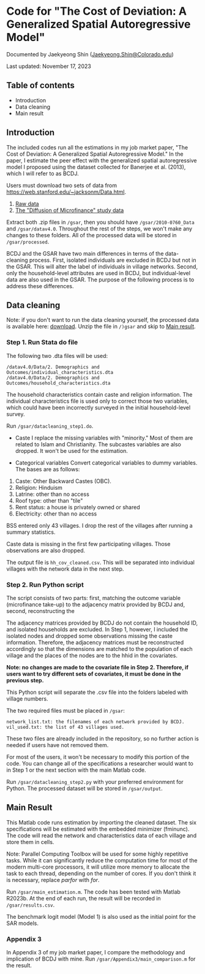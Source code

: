 # Code for "The Cost of Deviation: A Generalized Spatial Autoregressive Model"

Documented by Jaekyeong Shin (<Jaekyeong.Shin@Colorado.edu>)

Last updated: November 17, 2023

## Table of contents

- Introduction
- Data cleaning
- Main result

## Introduction

The included codes run all the estimations in my job market paper, "The Cost of Deviation: A Generalized Spatial Autoregressive Model." In the paper, I estimate the peer effect with the generalized spatial autoregressive model I proposed using the dataset collected for Banerjee et al. (2013), which I will refer to as BCDJ.

Users must download two sets of data from <https://web.stanford.edu/~jacksonm/Data.html>.

1. [Raw data](https://www.stanford.edu/~jacksonm/IndianVillagesDataFiles.zip)
1. [The "Diffusion of Microfinance" study data](https://dataverse.harvard.edu/dataset.xhtml?persistentId=hdl:1902.1/21538)

Extract both .zip files in ```/gsar```, then you should have ```/gsar/2010-0760_Data``` and ```/gsar/datav4.0```. Throughout the rest of the steps, we won't make any changes to these folders. All of the processed data will be stored in ```/gsar/processed```.

BCDJ and the GSAR have two main differences in terms of the data-cleaning process. First, isolated individuals are excluded in BCDJ but not in the GSAR. This will alter the label of individuals in village networks. Second, only the household-level attributes are used in BCDJ, but individual-level data are also used in the GSAR. The purpose of the following process is to address these differences.

## Data cleaning

Note: if you don't want to run the data cleaning yourself, the processed data is available here: [download](https://www.dropbox.com/scl/fi/vwdhukftqfk5kbwdml4xy/processed.zip?rlkey=0shrjdiapzccyvj43myyn093r&dl=0). Unzip the file in ```/)gsar``` and skip to [Main result](#main-result).

### Step 1. Run Stata do file

The following two .dta files will be used:

```
/datav4.0/Data/2. Demographics and Outcomes/individual_characteristics.dta
/datav4.0/Data/2. Demographics and Outcomes/household_characteristics.dta
```

The household characteristics contain caste and religion information. The individual characteristics file is used only to correct those two variables, which could have been incorrectly surveyed in the initial household-level survey.

Run ```/gsar/datacleaning_step1.do```.

- Caste
I replace the missing variables with "minority." Most of them are related to Islam and Christianity. The subcastes variables are also dropped. It won't be used for the estimation.

- Categorical variables
Convert categorical variables to dummy variables. The bases are as follows:

1. Caste: Other Backward Castes (OBC).
1. Religion: Hinduism
1. Latrine: other than no access
1. Roof type: other than "tile"
1. Rent status: a house is privately owned or shared
1. Electricity: other than no access

BSS entered only 43 villages. I drop the rest of the villages after running a summary statistics.

Caste data is missing in the first few participating villages. Those observations are also dropped.

The output file is ```hh_cov_cleaned.csv```. This will be separated into individual villages with the network data in the next step.

### Step 2. Run Python script

The script consists of two parts: first, matching the outcome variable (microfinance take-up) to the adjacency matrix provided by BCDJ and, second, reconstructing the

The adjacency matrices provided by BCDJ do not contain the household ID, and isolated households are excluded. In Step 1, however, I included the isolated nodes and dropped some observations missing the caste information. Therefore, the adjacency matrices must be reconstructed accordingly so that the dimensions are matched to the population of each village and the places of the nodes are to the hhid in the covariates.

**Note: no changes are made to the covariate file in Step 2. Therefore, if users want to try different sets of covariates, it must be done in the previous step.**

This Python script will separate the .csv file into the folders labeled with village numbers.

The two required files must be placed in ```/gsar```:

```
network_list.txt: the filenames of each network provided by BCDJ.
vil_used.txt: the list of 43 villages used.
```

These two files are already included in the repository, so no further action is needed if users have not removed them.

For most of the users, it won't be necessary to modify this portion of the code. You can change all of the specifications a researcher would want to in Step 1 or the next section with the main Matlab code.

Run ```/gsar/datacleaning_step2.py``` with your preferred environment for Python. The processed dataset will be stored in ```/gsar/output```.

## Main Result

This Matlab code runs estimation by importing the cleaned dataset. The six specifications will be estimated with the embedded minimizer (fminunc). The code will read the network and characteristics data of each village and store them in cells.

Note: Parallel Computing Toolbox will be used for some highly repetitive tasks. While it can significantly reduce the computation time for most of the modern multi-core processors, it will utilize more memory to allocate the task to each thread, depending on the number of cores. If you don't think it is necessary, replace _parfor_ with _for_.

Run ```/gsar/main_estimation.m```. The code has been tested with Matlab R2023b.
At the end of each run, the result will be recorded in ```/gsar/results.csv```.

The benchmark logit model (Model 1) is also used as the initial point for the SAR models.

### Appendix 3

In Appendix 3 of my job market paper, I compare the methodology and implication of BCDJ with mine. Run ```/gsar/Appendix3/main_comparison.m``` for the result.
